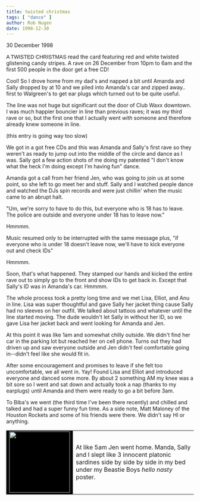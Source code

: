 ```yaml
---
title: twisted christmas
tags: [ "dance" ]
author: Rob Nugen
date: 1998-12-30
---
```


<title>A Twisted Christmas</title>

<p class=date>30 December 1998</p>

<p><font face="arial">A TWISTED CHRISTMAS</font> read the card featuring red and white twisted glistening candy stripes. A rave on 26 December from 10pm to 6am and the first 500 people in the door get a free CD!

<p>Cool! So I drove home from my dad's and napped a bit until Amanda and Sally dropped by at 10 and we piled into Amanda's car and zipped away.. first to Walgreen's to get ear plugs which turned out to be quite useful.

<p>The line was not huge but significant out the door of Club Waxx downtown. I was much happier bouncier in line than previous raves; it was my third rave or so, but the first one that I actually went <em>with</em> someone and therefore already knew someone in line.

<p>(this entry is going way too slow)

<p>We got in a got free CDs and this was Amanda and Sally's first rave so they weren't as ready to jump out into the middle of the circle and dance as I was. Sally got a few action shots of me doing my patented "I don't know what the heck I'm doing except I'm having fun" dance.

<p>Amanda got a call from her friend Jen, who was going to join us at some point, so she left to go meet her and stuff. Sally and I watched people dance and watched the DJs spin records and were just chillin' when the music came to an abrupt halt.

<p>"Um, we're sorry to have to do this, but everyone who is 18 has to leave. The police are outside and everyone under 18 has to leave now."

<p>Hmmmm.

<p>Music resumed only to be interrupted with the same message plus, "if everyone who is under 18 doesn't leave now, we'll have to kick everyone out and check IDs"

<p>Hmmmm.

<p>Soon, that's what happened. They stamped our hands and kicked the entire rave out to simply go to the front and show IDs to get back in. Except that Sally's ID was in Amanda's car. Hmmmm.

<p>The whole process took a pretty long time and we met Lisa, Elliot, and Anu in line. Lisa was super thoughtful and gave Sally her jacket thing cause Sally had no sleeves on her outfit. We talked about tattoos and whatever until the line started moving. The dude wouldn't let Sally in without her ID, so we gave Lisa her jacket back and went looking for Amanda and Jen.

<p>At this point it was like 1am and somewhat chilly outside. We didn't find her car in the parking lot but reached her on cell phone. Turns out they had driven up and saw everyone outside and Jen didn't feel comfortable going in--didn't feel like she would fit in.

<p>After some encouragement and promises to leave if she felt too uncomfortable, we all went in. Yay! Found Lisa and Elliot and introduced everyone and danced some more. By about 2 something AM 
my knee was a bit sore so I went and sat down and actually took a nap (thanks to my earplugs) until Amanda and them were ready to go a bit before 3am.

<p>To Biba's we went (the third time I've been there recently) and chilled and talked and had a super funny fun time. As a side note, Matt Maloney of the Houston Rockets and some of his friends were there. We didn't say HI or anything.

<p><table>
<tr><td bgcolor="#000000">
<img src="/images/etc/hello_nasty.gif" width="163" height="164">
</td><td>At like 5am Jen went home. Manda, Sally and I slept like 3 innocent platonic sardines side by side by side in my bed under my Beastie Boys <em>hello nasty</em> poster.</td>
</tr></table></p>

